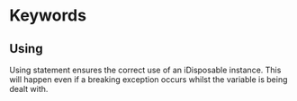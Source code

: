 # Keywords

## Using

Using statement ensures the correct use of an iDisposable instance. This will happen even if a breaking exception occurs whilst the variable is being dealt with.


